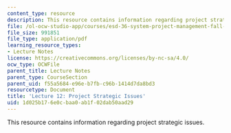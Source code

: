 ```yaml
---
content_type: resource
description: This resource contains information regarding project strategic issues.
file: /ol-ocw-studio-app/courses/esd-36-system-project-management-fall-2012/1d025b176e0cbaa0ab1f02dab50aad29_MITESD_36F12_Lec12.pdf
file_size: 991851
file_type: application/pdf
learning_resource_types:
- Lecture Notes
license: https://creativecommons.org/licenses/by-nc-sa/4.0/
ocw_type: OCWFile
parent_title: Lecture Notes
parent_type: CourseSection
parent_uid: f55a5684-e96e-b7fb-c96b-1414d7da8bd3
resourcetype: Document
title: 'Lecture 12: Project Strategic Issues'
uid: 1d025b17-6e0c-baa0-ab1f-02dab50aad29
---
```

This resource contains information regarding project strategic issues.